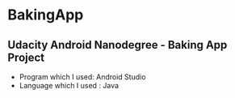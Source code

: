 # BakingApp

## Udacity Android Nanodegree - Baking App Project
* Program which I used: Android Studio
* Language which I used : Java
